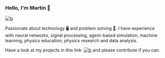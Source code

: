 ### Hello, I'm Martin 👋

<a href="https://www.linkedin.com/in/m-g-aramayo/"><img alt="b" title="a" src="https://img.shields.io/badge/-LinkedIn-blue?style=flat&logo=Linkedin&logoColor=white"/></a>

Passionate about technology 🖥️ and problem solving 🧩.
I have experience with neural networks, signal processing, agent-based simulation, machine learning, physics education, physics research and data analysis.

Have a look at my projects in this link: <a href="https://martinaramayo.github.io/"><img alt="b" title="a" src="https://img.shields.io/badge/Projects-%F0%9F%9A%80%F0%9F%9A%80%F0%9F%9A%80%F0%9F%9A%80-lightgrey"/></a> and please contribute if you can.
